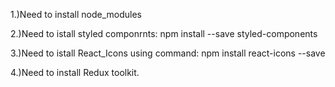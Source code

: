 1.)Need to install node_modules

2.)Need to istall styled componrnts: npm install --save styled-components

3.)Need to istall React_Icons using command: npm install react-icons --save

4.)Need to install Redux toolkit.